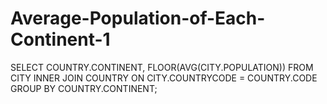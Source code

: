 # Average-Population-of-Each-Continent-1
SELECT COUNTRY.CONTINENT, FLOOR(AVG(CITY.POPULATION))
FROM CITY INNER JOIN COUNTRY
ON CITY.COUNTRYCODE = COUNTRY.CODE
GROUP BY COUNTRY.CONTINENT;
